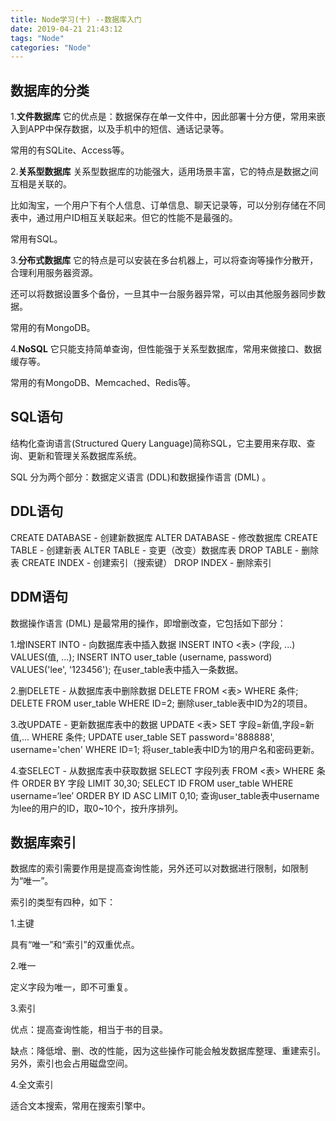 ```yaml
---
title: Node学习(十) --数据库入门
date: 2019-04-21 21:43:12
tags: "Node"
categories: "Node"
---
```


## 数据库的分类

1.**文件数据库** 它的优点是：数据保存在单一文件中，因此部署十分方便，常用来嵌入到APP中保存数据，以及手机中的短信、通话记录等。

常用的有SQLite、Access等。

2.**关系型数据库** 关系型数据库的功能强大，适用场景丰富，它的特点是数据之间互相是关联的。

比如淘宝，一个用户下有个人信息、订单信息、聊天记录等，可以分别存储在不同表中，通过用户ID相互关联起来。但它的性能不是最强的。

常用有SQL。

3.**分布式数据库** 它的特点是可以安装在多台机器上，可以将查询等操作分散开，合理利用服务器资源。

还可以将数据设置多个备份，一旦其中一台服务器异常，可以由其他服务器同步数据。

常用的有MongoDB。

4.**NoSQL** 它只能支持简单查询，但性能强于关系型数据库，常用来做接口、数据缓存等。

常用的有MongoDB、Memcached、Redis等。

## SQL语句

结构化查询语言(Structured Query Language)简称SQL，它主要用来存取、查询、更新和管理关系数据库系统。

SQL 分为两个部分：数据定义语言 (DDL)和数据操作语言 (DML) 。

## DDL语句

CREATE DATABASE - 创建新数据库
ALTER DATABASE - 修改数据库
CREATE TABLE - 创建新表
ALTER TABLE - 变更（改变）数据库表
DROP TABLE - 删除表
CREATE INDEX - 创建索引（搜索键）
DROP INDEX - 删除索引

## DDM语句

数据操作语言 (DML) 是最常用的操作，即增删改查，它包括如下部分：

1.增INSERT INTO - 向数据库表中插入数据
INSERT INTO <表> (字段, ...) VALUES(值, ...);
INSERT INTO user_table (username, password) VALUES('lee', '123456');
在user_table表中插入一条数据。

2.删DELETE - 从数据库表中删除数据
DELETE FROM <表> WHERE 条件;
DELETE FROM user_table WHERE ID=2;
删除user_table表中ID为2的项目。

3.改UPDATE - 更新数据库表中的数据
UPDATE <表> SET 字段=新值,字段=新值,... WHERE 条件;
UPDATE user_table SET password='888888', username='chen' WHERE ID=1;
将user_table表中ID为1的用户名和密码更新。

4.查SELECT - 从数据库表中获取数据
SELECT 字段列表 FROM <表> WHERE 条件 ORDER BY 字段 LIMIT 30,30;
SELECT ID FROM user_table WHERE username=‘lee’ ORDER BY ID ASC LIMIT 0,10;
查询user_table表中username为lee的用户的ID，取0~10个，按升序排列。

## 数据库索引

数据库的索引需要作用是提高查询性能，另外还可以对数据进行限制，如限制为“唯一”。

索引的类型有四种，如下：

1.主键

具有“唯一”和“索引”的双重优点。

2.唯一

定义字段为唯一，即不可重复。

3.索引

优点：提高查询性能，相当于书的目录。

缺点：降低增、删、改的性能，因为这些操作可能会触发数据库整理、重建索引。另外，索引也会占用磁盘空间。

4.全文索引

适合文本搜索，常用在搜索引擎中。
